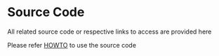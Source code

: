 # Source Code
All related source code or respective links to access are provided here

Please refer [HOWTO](https://github.com/ios-mcn/ios-mcn-releases/blob/main/Agartala/v0.1.0/RAN/source-code/iosmcn.agartala.v0.1.0.ran.source.howto.md) to use the source code
